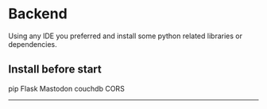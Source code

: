 # Backend

Using any IDE you preferred and install some python related libraries or dependencies.

## Install before start
pip
Flask
Mastodon
couchdb
CORS

---
